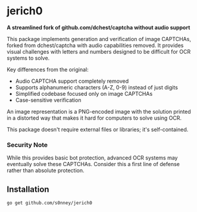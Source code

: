 jerich0
=====================

**A streamlined fork of github.com/dchest/captcha without audio support**

This package implements generation and verification of image CAPTCHAs, forked from dchest/captcha with audio capabilities removed. It provides visual challenges with letters and numbers designed to be difficult for OCR systems to solve.

Key differences from the original:
- Audio CAPTCHA support completely removed
- Supports alphanumeric characters (A-Z, 0-9) instead of just digits
- Simplified codebase focused only on image CAPTCHAs
- Case-sensitive verification 

An image representation is a PNG-encoded image with the solution printed in a distorted way that makes it hard for computers to solve using OCR.

This package doesn't require external files or libraries; it's self-contained.

### Security Note
While this provides basic bot protection, advanced OCR systems may eventually solve these CAPTCHAs. Consider this a first line of defense rather than absolute protection.

## Installation
```bash
go get github.com/s0nney/jerich0
